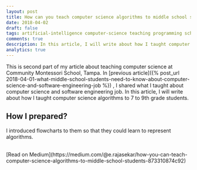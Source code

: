 ```yaml
---
layout: post
title: How can you teach computer science algorithms to middle school students?
date: 2018-04-02
draft: false
tags: artificial-intelligence computer-science teaching programming schools education-technology
comments: true
description: In this article, I will write about how I taught computer science algorithms to 7 to 9th grade students.
analytics: true
---
```


This is second part of my article about teaching computer science at Community Montessori School, Tampa. In [previous article]({% post_url 2018-04-01-what-middle-school-students-need-to-know-about-computer-science-and-software-engineering-job %}) , I shared what I taught about computer science and software engineering job. In this article, I will write about how I taught computer science algorithms to 7 to 9th grade students.

## How I prepared?

I introduced flowcharts to them so that they could learn to represent algorithms.

<br>
[Read on Medium](https://medium.com/@e.rajasekar/how-you-can-teach-computer-science-algorithms-to-middle-school-students-873310874c92)